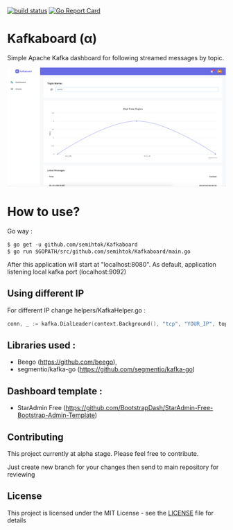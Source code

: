 [![build status](https://circleci.com/gh/docker/cli.svg?style=shield)](https://circleci.com/gh/semihtok/Kafkaboard/tree/master)  [![Go Report Card](https://goreportcard.com/badge/github.com/semihtok/Kafkaboard)](https://goreportcard.com/report/github.com/semihtok/Kafkaboard)

Kafkaboard (α)
==========

Simple Apache Kafka dashboard for following streamed messages by topic.

![alt text](screenshots/screenshot.png "Kafkaboard")

How to use?
===========

Go way :

```
$ go get -u github.com/semihtok/Kafkaboard
$ go run $GOPATH/src/github.com/semihtok/Kafkaboard/main.go
```


After this application will start at "localhost:8080". As default, application listening local kafka port (localhost:9092)

## Using different IP

For different IP change helpers/KafkaHelper.go :

```go
conn, _ := kafka.DialLeader(context.Background(), "tcp", "YOUR_IP", topic, partition)
```

## Libraries used : 
- Beego (https://github.com/beego), 
- segmentio/kafka-go (https://github.com/segmentio/kafka-go)

## Dashboard template : 

- StarAdmin Free (https://github.com/BootstrapDash/StarAdmin-Free-Bootstrap-Admin-Template)

## Contributing

This project currently at alpha stage. Please feel free to contribute.

Just create new branch for your changes then send to main repository for reviewing

## License

This project is licensed under the MIT License - see the [LICENSE](LICENSE) file for details
